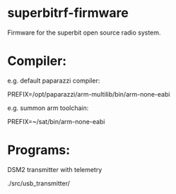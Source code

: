 superbitrf-firmware
===================

Firmware for the superbit open source radio system.


Compiler:
========

e.g. default paparazzi compiler:

PREFIX=/opt/paparazzi/arm-multilib/bin/arm-none-eabi

e.g. summon arm toolchain:

PREFIX=~/sat/bin/arm-none-eabi


Programs:
========

DSM2 transmitter with telemetry

./src/usb_transmitter/


